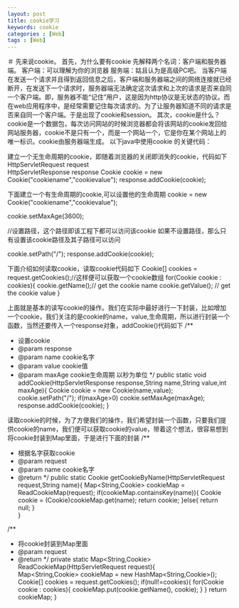 ```yaml
---
layout: post
title: cookie学习
keywords: cookie
categories : [Web]
tags : [Web]
---
```

 ＃ 先来说cookie。
 首先，为什么要有cookie
 先解释两个名词：客户端和服务器端。
 客户端：可以理解为你的浏览器
 服务端：姑且认为是高级PC吧。
 当客户端在发送一个请求并且得到返回信息之后，客户端和服务器端之间的网络连接就已经断开，在发送下一个请求时，服务器端无法确定这次请求和上次的请求是否来自同一个客户端。即，服务器不能“记住”用户，这是因为http协议是无状态的协议。而在web应用程序中，是经常需要记住每次请求的。为了让服务器知道不同的请求是否来自同一个客户端。于是出现了cookie和session。
其次，cookie是什么？
cookie是一个数据包，每次访问网站的时候浏览器都会将该网站的cookie发回给网站服务器，cookie不是只有一个，而是一个网站一个，它是你在某个网站上的唯一标识。cookie由服务器端生成。
以下java中使用cookie 的关键代码：

建立一个无生命周期的cookie，即随着浏览器的关闭即消失的cookie，代码如下
HttpServletRequest request  
HttpServletResponse response
Cookie cookie = new Cookie("cookiename","cookievalue");
response.addCookie(cookie);


下面建立一个有生命周期的cookie,可以设置他的生命周期
cookie = new Cookie("cookiename","cookievalue");

cookie.setMaxAge(3600);

//设置路径，这个路径即该工程下都可以访问该cookie 如果不设置路径，那么只有设置该cookie路径及其子路径可以访问

cookie.setPath("/");
response.addCookie(cookie);


下面介绍如何读取cookie，读取cookie代码如下
Cookie[] cookies = request.getCookies();//这样便可以获取一个cookie数组
for(Cookie cookie : cookies){
cookie.getName();// get the cookie name
cookie.getValue(); // get the cookie value
}


上面就是基本的读写cookie的操作。我们在实际中最好进行一下封装，比如增加一个cookie，我们关注的是cookie的name，value,生命周期，所以进行封装一个函数，当然还要传入一个response对象，addCookie()代码如下
/**
* 设置cookie
* @param response
* @param name  cookie名字
* @param value cookie值
* @param maxAge cookie生命周期  以秒为单位
*/
public static void addCookie(HttpServletResponse response,String name,String value,int maxAge){
Cookie cookie = new Cookie(name,value);
cookie.setPath("/");
if(maxAge>0)  cookie.setMaxAge(maxAge);
response.addCookie(cookie);
}


读取cookie的时候，为了方便我们的操作，我们希望封装一个函数，只要我们提供cookie的name，我们便可以获取cookie的value，带着这个想法，很容易想到将cookie封装到Map里面，于是进行下面的封装
/**
* 根据名字获取cookie
* @param request
* @param name cookie名字
* @return
*/
public static Cookie getCookieByName(HttpServletRequest request,String name){
Map<String,Cookie> cookieMap = ReadCookieMap(request);
if(cookieMap.containsKey(name)){
Cookie cookie = (Cookie)cookieMap.get(name);
return cookie;
}else{
return null;
}   
}



/**
* 将cookie封装到Map里面
* @param request
* @return
*/
private static Map<String,Cookie> ReadCookieMap(HttpServletRequest request){  
Map<String,Cookie> cookieMap = new HashMap<String,Cookie>();
Cookie[] cookies = request.getCookies();
if(null!=cookies){
for(Cookie cookie : cookies){
cookieMap.put(cookie.getName(), cookie);
}
}
return cookieMap;
}


